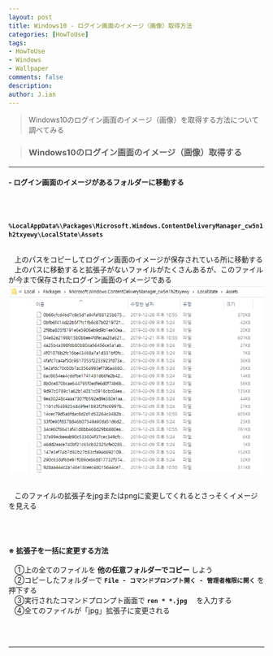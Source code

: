 ```yaml
---
layout: post
title: Windows10 - ログイン画面のイメージ（画像）取得方法
categories: [HowToUse]
tags: 
- HowToUse
- Windows
- Wallpaper
comments: false
description:
author: J.ian
---
```

<input type="hidden" id="categoryName" value="HowToUse" />

> Windows10のログイン画面のイメージ（画像）を取得する方法について調べてみる

> ### Windows10のログイン画面のイメージ（画像）取得する

___


#### - ログイン画面のイメージがあるフォルダーに移動する
<br />

&nbsp; 
 **`%LocalAppData%\Packages\Microsoft.Windows.ContentDeliveryManager_cw5n1h2txyewy\LocalState\Assets`**      
<br />

&nbsp;&nbsp; 
上のパスをコピーしてログイン画面のイメージが保存されている所に移動する     
&nbsp;&nbsp; 
上のパスに移動すると拡張子がないファイルがたくさんあるが、このファイルが今まで保存されたログイン画面のイメージである     
![windowsLoginImage](/resources/images/HowToUse/Windows/windowsLoginImagePath.PNG "windowsLoginImagePath")      
<br />

&nbsp;&nbsp; 
このファイルの拡張子をjpgまたはpngに変更してくれるとさっそくイメージを見える      

<br /> <br /> 


#### ※ 拡張子を一括に変更する方法

&nbsp;&nbsp; 
①上の全てのファイルを **他の任意フォルダーでコピー** しよう      
&nbsp;&nbsp; 
②コピーしたフォルダーで **`File - コマンドプロンプト開く - 管理者権限に開く`** を押下する     
&nbsp;&nbsp; 
③実行されたコマンドプロンプト画面で **`ren * *.jpg  `** を入力する     
&nbsp;&nbsp; 
④全てのファイルが「jpg」拡張子に変更される      


<br /><br />

___